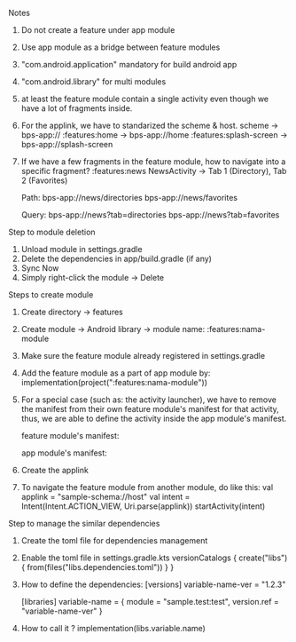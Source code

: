 Notes
1. Do not create a feature under app module
2. Use app module as a bridge between feature modules
3. "com.android.application" mandatory for build android app
4. "com.android.library" for multi modules
5. at least the feature module contain a single activity even though
   we have a lot of fragments inside.
6. For the applink, we have to standarized the scheme & host.
   scheme -> bps-app://
   :features:home -> bps-app://home
   :features:splash-screen -> bps-app://splash-screen
7. If we have a few fragments in the feature module, how to navigate into a specific fragment?
   :features:news
   NewsActivity -> Tab 1 (Directory), Tab 2 (Favorites)
   
   Path:
   bps-app://news/directories
   bps-app://news/favorites

   Query:
   bps-app://news?tab=directories
   bps-app://news?tab=favorites

Step to module deletion
1. Unload module in settings.gradle
2. Delete the dependencies in app/build.gradle (if any)
3. Sync Now
4. Simply right-click the module -> Delete

Steps to create module
1. Create directory -> features
2. Create module -> Android library -> module name:
   :features:nama-module
3. Make sure the feature module already registered in settings.gradle
4. Add the feature module as a part of app module by:
   implementation(project(":features:nama-module"))
5. For a special case (such as: the activity launcher), we have to remove
   the manifest from their own feature module's manifest for that activity,
   thus, we are able to define the activity inside the app module's manifest.

   feature module's manifest:
   <manifest/>

   app module's manifest:
   <activity
       android:name="com.isfa.splash.SplashScreenActivity"
       android:exported="true">
       <intent-filter>
           <action android:name="android.intent.action.MAIN"/>
           <category android:name="android.intent.category.LAUNCHER"/>
       </intent-filter>
   </activity>
6. Create the applink
   <intent-filter>
       <action android:name="android.intent.action.VIEW"/>
       <category android:name="android.intent.category.BROWSABLE"/>
       <category android:name="android.intent.category.DEFAULT"/>
       <data
           android:scheme="bps-app"
           android:host="home"/>
   </intent-filter>
7. To navigate the feature module from another module, do like this:
   val applink = "sample-schema://host"
   val intent = Intent(Intent.ACTION_VIEW, Uri.parse(applink))
   startActivity(intent)


Step to manage the similar dependencies
1. Create the toml file for dependencies management
2. Enable the toml file in settings.gradle.kts
   versionCatalogs {
      create("libs") {
         from(files("libs.dependencies.toml"))
      }
   }
3. How to define the dependencies:
   [versions]
   variable-name-ver = "1.2.3"

   [libraries]
   variable-name = { module = "sample.test:test", version.ref = "variable-name-ver" }
4. How to call it ?
   implementation(libs.variable.name)